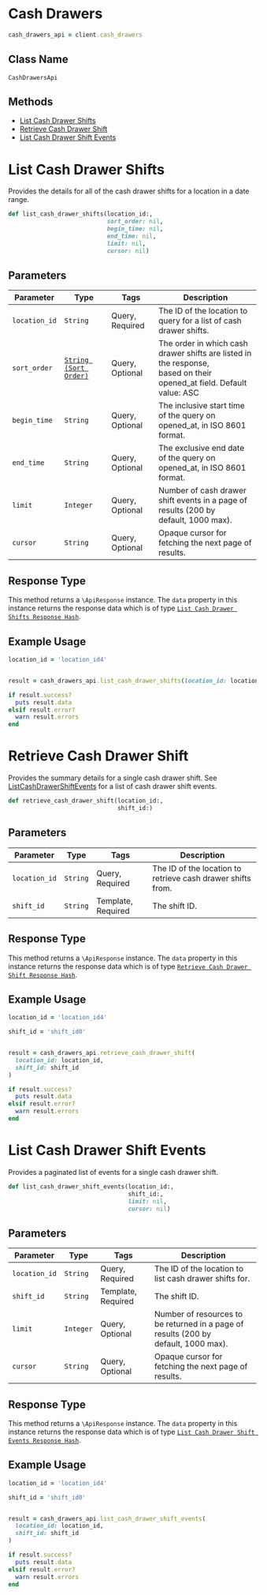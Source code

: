 # Cash Drawers

```ruby
cash_drawers_api = client.cash_drawers
```

## Class Name

`CashDrawersApi`

## Methods

* [List Cash Drawer Shifts](../../doc/api/cash-drawers.md#list-cash-drawer-shifts)
* [Retrieve Cash Drawer Shift](../../doc/api/cash-drawers.md#retrieve-cash-drawer-shift)
* [List Cash Drawer Shift Events](../../doc/api/cash-drawers.md#list-cash-drawer-shift-events)


# List Cash Drawer Shifts

Provides the details for all of the cash drawer shifts for a location
in a date range.

```ruby
def list_cash_drawer_shifts(location_id:,
                            sort_order: nil,
                            begin_time: nil,
                            end_time: nil,
                            limit: nil,
                            cursor: nil)
```

## Parameters

| Parameter | Type | Tags | Description |
|  --- | --- | --- | --- |
| `location_id` | `String` | Query, Required | The ID of the location to query for a list of cash drawer shifts. |
| `sort_order` | [`String (Sort Order)`](../../doc/models/sort-order.md) | Query, Optional | The order in which cash drawer shifts are listed in the response,<br>based on their opened_at field. Default value: ASC |
| `begin_time` | `String` | Query, Optional | The inclusive start time of the query on opened_at, in ISO 8601 format. |
| `end_time` | `String` | Query, Optional | The exclusive end date of the query on opened_at, in ISO 8601 format. |
| `limit` | `Integer` | Query, Optional | Number of cash drawer shift events in a page of results (200 by<br>default, 1000 max). |
| `cursor` | `String` | Query, Optional | Opaque cursor for fetching the next page of results. |

## Response Type

This method returns a `\ApiResponse` instance. The `data` property in this instance returns the response data which is of type [`List Cash Drawer Shifts Response Hash`](../../doc/models/list-cash-drawer-shifts-response.md).

## Example Usage

```ruby
location_id = 'location_id4'


result = cash_drawers_api.list_cash_drawer_shifts(location_id: location_id)

if result.success?
  puts result.data
elsif result.error?
  warn result.errors
end
```


# Retrieve Cash Drawer Shift

Provides the summary details for a single cash drawer shift. See
[ListCashDrawerShiftEvents](../../doc/api/cash-drawers.md#list-cash-drawer-shift-events) for a list of cash drawer shift events.

```ruby
def retrieve_cash_drawer_shift(location_id:,
                               shift_id:)
```

## Parameters

| Parameter | Type | Tags | Description |
|  --- | --- | --- | --- |
| `location_id` | `String` | Query, Required | The ID of the location to retrieve cash drawer shifts from. |
| `shift_id` | `String` | Template, Required | The shift ID. |

## Response Type

This method returns a `\ApiResponse` instance. The `data` property in this instance returns the response data which is of type [`Retrieve Cash Drawer Shift Response Hash`](../../doc/models/retrieve-cash-drawer-shift-response.md).

## Example Usage

```ruby
location_id = 'location_id4'

shift_id = 'shift_id0'


result = cash_drawers_api.retrieve_cash_drawer_shift(
  location_id: location_id,
  shift_id: shift_id
)

if result.success?
  puts result.data
elsif result.error?
  warn result.errors
end
```


# List Cash Drawer Shift Events

Provides a paginated list of events for a single cash drawer shift.

```ruby
def list_cash_drawer_shift_events(location_id:,
                                  shift_id:,
                                  limit: nil,
                                  cursor: nil)
```

## Parameters

| Parameter | Type | Tags | Description |
|  --- | --- | --- | --- |
| `location_id` | `String` | Query, Required | The ID of the location to list cash drawer shifts for. |
| `shift_id` | `String` | Template, Required | The shift ID. |
| `limit` | `Integer` | Query, Optional | Number of resources to be returned in a page of results (200 by<br>default, 1000 max). |
| `cursor` | `String` | Query, Optional | Opaque cursor for fetching the next page of results. |

## Response Type

This method returns a `\ApiResponse` instance. The `data` property in this instance returns the response data which is of type [`List Cash Drawer Shift Events Response Hash`](../../doc/models/list-cash-drawer-shift-events-response.md).

## Example Usage

```ruby
location_id = 'location_id4'

shift_id = 'shift_id0'


result = cash_drawers_api.list_cash_drawer_shift_events(
  location_id: location_id,
  shift_id: shift_id
)

if result.success?
  puts result.data
elsif result.error?
  warn result.errors
end
```

